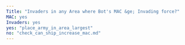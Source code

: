 ```yaml
---
Title: "Invaders in any Area where Bot's MAC &ge; Invading force?"
MAC: yes
Invaders: yes
yes: "place_army_in_area_largest"
no: "check_can_ship_increase_mac.md"
---
```

